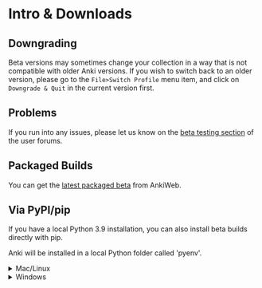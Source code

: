 # Intro & Downloads

## Downgrading

Beta versions may sometimes change your collection in a way that is not
compatible with older Anki versions. If you wish to switch back to an older
version, please go to the `File>Switch Profile` menu item, and click on
`Downgrade & Quit` in the current version first.

## Problems

If you run into any issues, please let us know on the [beta testing
section](https://forums.ankiweb.net/c/beta-testing/) of the user forums.

## Packaged Builds

You can get the [latest packaged beta](https://apps.ankiweb.net/downloads/beta/?C=N&O=D)
from AnkiWeb.

## Via PyPI/pip

If you have a local Python 3.9 installation, you can also install beta
builds directly with pip.

Anki will be installed in a local Python folder called 'pyenv'.

<details>
<summary>Mac/Linux</summary>

```
$ python3.9 -m venv pyenv
$ pyenv/bin/pip install --upgrade pip
$ pyenv/bin/pip install --upgrade --pre aqt[qt6]
$ pyenv/bin/anki
```

Repeat the last step if you wish to start the same Anki version again.
Repeat the last two steps to update to the latest beta and start it.

Remove `[qt6]` if you wish to use a compatible system-installed PyQt.

</details>

<details>
<summary>Windows</summary>

```
c:\> python -m venv \pyenv
c:\> pyenv\scripts\pip install --upgrade pip
c:\> pyenv\scripts\pip install --upgrade --pre aqt[qt6]
c:\> pyenv\scripts\anki
```

Repeat the last step if you wish to start the same Anki version again.
Repeat the last two steps to update to the latest beta and start it.

</details>
